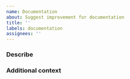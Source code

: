 ```yaml
---
name: Documentation
about: Suggest improvement for documentation
title: ''
labels: documentation
assignees: ''
---
```


<!--
Before starting, please do some necessary things:
📃 Read our Code of Conduct: https://github.com/sede-x/sfh-react/sfh-jest-coverage-report/blob/master/CODE_OF_CONDUCT.md
🔎 Search existing issues to avoid creating duplicates.

Also, fill out the form below. Don't worry, feel free to delete sections that are not applicable for your request.

All types of contributions are accepted, so if you would like to work on this please check it in "Additional context" section.
-->

### Describe

<!-- Did you find an undocumented feature / use case? Or did you find grammar / language mistakes in the documentation? Or you just found some pages not informative / incomprehensible? Please describe. -->

### Additional context

<!-- Any additional information -->
